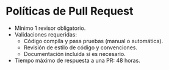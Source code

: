 # Políticas de Pull Request

- Mínimo 1 revisor obligatorio.
- Validaciones requeridas:
  - Código compila y pasa pruebas (manual o automática).
  - Revisión de estilo de código y convenciones.
  - Documentación incluida si es necesario.
- Tiempo máximo de respuesta a una PR: 48 horas.
